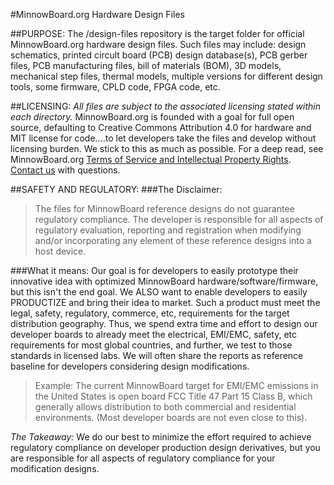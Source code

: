 #MinnowBoard.org Hardware Design Files

##PURPOSE:
The /design-files repository is the target folder for official MinnowBoard.org hardware design files. Such files may include: design schematics, printed circult board (PCB) design database(s), PCB gerber files, PCB manufacturing files, bill of materials (BOM), 3D models, mechanical step files, thermal models, multiple versions for different design tools, some firmware, CPLD code, FPGA code, etc. 

##LICENSING:
*All files are subject to the associated licensing stated within each directory.* MinnowBoard.org is founded with a goal for full open source, defaulting to Creative Commons Attribution 4.0 for hardware and MIT license for code....to let developers take the files and develop without licensing burden. We stick to this as much as possible. For a deep read, see MinnowBoard.org [Terms of Service and Intellectual Property Rights](https://www.minnowboard.org/terms-of-service). [Contact us](https://www.minnowboard.org/help) with questions.

##SAFETY AND REGULATORY:
###The Disclaimer:
>The files for MinnowBoard reference designs do not guarantee regulatory compliance.  The developer is responsible for all aspects of regulatory evaluation, reporting and registration when modifying and/or incorporating any element of these reference designs into a host device.

###What it means:
Our goal is for developers to easily prototype their innovative idea with optimized MinnowBoard hardware/software/firmware, but this isn't the end goal. We ALSO want to enable developers to easily PRODUCTIZE and bring their idea to market. Such a product must meet the legal, safety, regulatory, commerce, etc, requirements for the target distribution geography. Thus, we spend extra time and effort to design our developer boards to already meet the electrical, EMI/EMC, safety, etc requirements for most global countries, and further, we test to those standards in licensed labs. We will often share the reports as reference baseline for developers considering design modifications. 
>Example: The current MinnowBoard target for EMI/EMC emissions in the United States is open board FCC Title 47 Part 15 Class B, which generally allows distribution to both commercial and residential environments. (Most developer boards are not even close to this).

*The Takeaway:* We do our best to minimize the effort required to achieve regulatory compliance on developer production design derivatives, but you are responsible for all aspects of regulatory compliance for your modification designs. 
